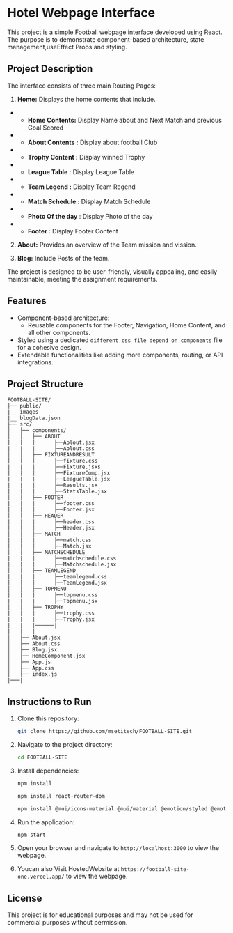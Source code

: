 # Hotel Webpage Interface

This project is a simple Football webpage interface developed using React. The purpose is to demonstrate component-based architecture, state management,useEffect Props and styling.

## Project Description

The interface consists of three main Routing Pages:

1. **Home:** Displays the home contents that include.

- - **Home Contents:** Display Name about and Next Match and previous Goal Scored
- - **About Contents :** Display about football Club
- - **Trophy Content :** Display winned Trophy
- - **League Table :** Display League Table
- - **Team Legend :** Display Team Regend
- - **Match Schedule :** Display Match Schedule
- - **Photo Of the day** : Display Photo of the day
- - **Footer :** Display Footer Content

2. **About:** Provides an overview of the Team mission and vission.

3. **Blog:** Include Posts of the team.

The project is designed to be user-friendly, visually appealing, and easily maintainable, meeting the assignment requirements.

## Features

- Component-based architecture:
  - Reusable components for the Footer, Navigation, Home Content, and all other components.
- Styled using a dedicated `different css file depend on components` file for a cohesive design.
- Extendable functionalities like adding more components, routing, or API integrations.

## Project Structure

```
FOOTBALL-SITE/
├── public/
|__ images
|__ blogData.json
├── src/
│   ├── components/
│   │   ├── ABOUT
|   |   |      ├──Ablout.jsx
|   |   |      ├──Ablout.css
│   │   ├── FIXTUREANDRESULT
|   |   |      ├──fixture.css
|   |   |      ├──Fixture.jsxs
|   |   |      ├──FixtureComp.jsx
|   |   |      ├──LeagueTable.jsx
|   |   |      ├──Results.jsx
|   |   |      ├──StatsTable.jsx
│   │   ├── FOOTER
|   |   |      ├──footer.css
|   |   |      ├──Footer.jsx
│   │   ├── HEADER
|   |   |      ├──header.css
|   |   |      ├──Header.jsx
│   │   ├── MATCH
|   |   |      ├──match.css
|   |   |      ├──Match.jsx
│   │   ├── MATCHSCHEDULE
|   |   |      ├──matchschedule.css
|   |   |      ├──Matchschedule.jsx
│   │   ├── TEAMLEGEND
|   |   |      ├──teamlegend.css
|   |   |      ├──TeamLegend.jsx
│   │   ├── TOPMENU
|   |   |      ├──topmenu.css
|   |   |      ├──Topmenu.jsx
│   │   ├── TROPHY
|   |   |      ├──trophy.css
|   |   |      ├──Trophy.jsx
|   |   |──────|
|   |   |
│   ├── About.jsx
│   ├── About.css
│   ├── Blog.jsx
│   ├── HomeComponent.jsx
│   ├── App.js
│   ├── App.css
│   ├── index.js
|───|
```

## Instructions to Run

1. Clone this repository:
   ```bash
   git clone https://github.com/msetitech/FOOTBALL-SITE.git
   ```
2. Navigate to the project directory:
   ```bash
   cd FOOTBALL-SITE
   ```
3. Install dependencies:
   ```bash
   npm install
   ```
   ```bash
   npm install react-router-dom
   ```
   ```bash
   npm install @mui/icons-material @mui/material @emotion/styled @emotion/react
   ```
4. Run the application:
   ```bash
   npm start
   ```
5. Open your browser and navigate to `http://localhost:3000` to view the webpage.

6. Youcan also Visit HostedWebsite at `https://football-site-one.vercel.app/` to view the webpage.

## License

This project is for educational purposes and may not be used for commercial purposes without permission.
